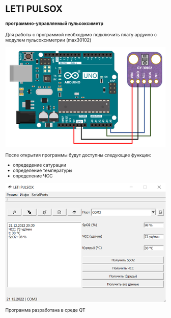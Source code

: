 <h1>LETI PULSOX</h1>
<h4>программно-управляемый пульсоксиметр</h4>
<p>Для работы с программой необходимо подключить плату ардуино с модулем пульсоксиметрии (max30102)</p>

![схема подключения](/rm_img/scheeme.png)

<p>После открытия программы будут доступны следующие функции:</p>
<ul>
<li>опредедение сатурации</li>
<li>определение температуры</li>
<li>определение ЧСС</li>
</ul>

![схема подключения](/rm_img/screen.png)

<p>Программа разработана в среде QT</p>
